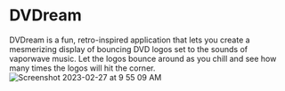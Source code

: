 # DVDream
DVDream is a fun, retro-inspired application that lets you create a mesmerizing display of bouncing DVD logos set to the sounds of vaporwave music. Let the logos bounce around as you chill and see how many times the logos will hit the corner.
![Screenshot 2023-02-27 at 9 55 09 AM](https://user-images.githubusercontent.com/76632760/221644512-94150f57-a11d-4f3d-890f-9eb4482bca61.jpg)
